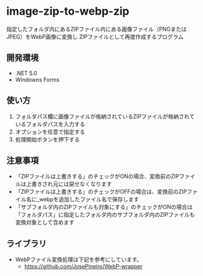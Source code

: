 # image-zip-to-webp-zip

指定したフォルダ内にあるZIPファイル内にある画像ファイル（PNGまたはJPEG）をWebP画像に変換し
ZIPファイルとして再度作成するプログラム

## 開発環境

- .NET 5.0
- Windowns Forms

## 使い方

1. フォルダパス欄に画像ファイルが格納されているZIPファイルが格納されているフォルダパスを入力する
2. オプションを任意で指定する
3. 処理開始ボタンを押下する

## 注意事項

- 「ZIPファイルは上書きする」のチェックがONの場合、変換前のZIPファイルは上書きされ元には戻せなくなります
- 「ZIPファイルは上書きする」のチェックがOFFの場合は、変換前のZIPファイル名に_webpを追加したファイル名で保存します
- 「サブフォルダ内のZIPファイルも対象にする」のチェックがONの場合は「フォルダパス」に指定したフォルダ内のサブフォルダ内のZIPファイルも変換対象として含めます

## ライブラリ

- WebPファイル変換処理は下記を参考にしています。
  - <https://github.com/JosePineiro/WebP-wrapper>
